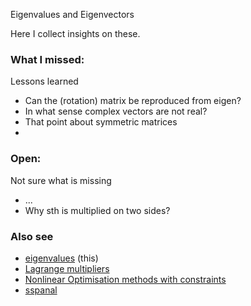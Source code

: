 Eigenvalues and Eigenvectors

Here I collect insights on these.

### What I missed:
Lessons learned
* Can the (rotation) matrix be reproduced from eigen?
* In what sense complex vectors are not real?
* That point about symmetric matrices
* 
### Open:
Not sure what is missing
* ...
* Why sth is multiplied on two sides?

### Also see
* [eigenvalues](eigenvalues.md) (this)
* [Lagrange multipliers](./lagrange-multipliers.md)
* [Nonlinear Optimisation methods with constraints](./nlo.md)
* [sspanal](https://github.com/sohale/sspanel/blob/master/m1/links-panel.md)
